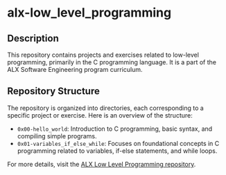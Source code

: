 # alx-low_level_programming

## Description
This repository contains projects and exercises related to low-level programming, primarily in the C programming language. It is a part of the ALX Software Engineering program curriculum.

## Repository Structure
The repository is organized into directories, each corresponding to a specific project or exercise. Here is an overview of the structure:
- `0x00-hello_world`: Introduction to C programming, basic syntax, and compiling simple programs.
- `0x01-variables_if_else_while`: Focuses on foundational concepts in C programming related to variables, if-else statements, and while loops.

For more details, visit the [ALX Low Level Programming repository](https://github.com/abuegila/alx-low_level_programming/tree/master).
